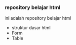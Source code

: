 ### repository belajar html

ini adalah repository belajar html
- struktur dasar html
- Form
- Table